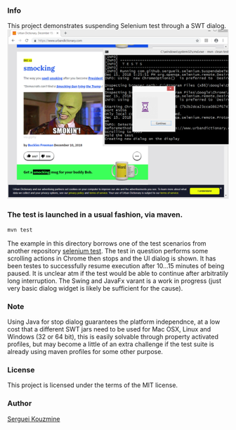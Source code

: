 ### Info
This project demonstrates suspending Selenium test through a SWT dialog.
![icon](https://github.com/sergueik/stoppable_test/blob/master/screenshots/capture_stopped_test.png)
### The test is launched in  a usual fashion, via maven.
```cmd
mvn test
```
The example in this directory borrows one of the test scenarios from another repository [selenium test](https://github.com/sergueik/selenium_tests).
The test in question performs some scrolling actions in Chrome then stops and the UI dialog is shown. It has been testes to successfully resume execution after 10...15 minutes of being paused. It is unclear atm if the test would be able to continue after arbitratily long interruption. The Swing and JavaFx varant is a work in progress (just  very basic dialog widget is likely be sufficient for the cause).

### Note
Using Java for stop dialog guarantees the platform independnce, at a low cost that a different SWT jars need to be used for Mac OSX, Linux and Windows (32 or 64 bit), this is easily solvable through property activated profiles, but may become a little of an extra challenge if the test suite is already using maven profiles for some other purpose.

### License
This project is licensed under the terms of the MIT license.

### Author
[Serguei Kouzmine](kouzmine_serguei@yahoo.com)
